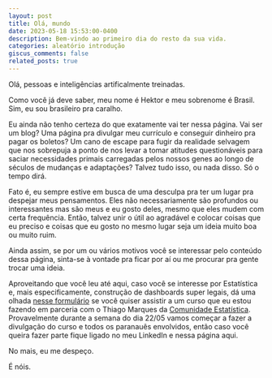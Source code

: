 ```yaml
---
layout: post
title: Olá, mundo
date: 2023-05-18 15:53:00-0400
description: Bem-vindo ao primeiro dia do resto da sua vida.
categories: aleatório introdução
giscus_comments: false
related_posts: true
---
```


Olá, pessoas e inteligências artificalmente treinadas.

Como você já deve saber, meu nome é Hektor e meu sobrenome é Brasil. Sim, eu sou brasileiro pra caralho.

Eu ainda não tenho certeza do que exatamente vai ter nessa página. Vai ser um blog? Uma página pra divulgar meu currículo e conseguir dinheiro pra pagar os boletos? Um cano de escape para fugir da realidade selvagem que nos sobrepuja a ponto de nos levar a tomar atitudes questionáveis para saciar necessidades primais carregadas pelos nossos genes ao longo de séculos de mudanças e adaptações? Talvez tudo isso, ou nada disso. Só o tempo dirá.

Fato é, eu sempre estive em busca de uma desculpa pra ter um lugar pra despejar meus pensamentos. Eles não necessariamente são profundos ou interessantes mas são meus e eu gosto deles, mesmo que eles mudem com certa frequência. Então, talvez unir o útil ao agradável e colocar coisas que eu preciso e coisas que eu gosto no mesmo lugar seja um ideia muito boa ou muito ruim.

Ainda assim, se por um ou vários motivos você se interessar pelo conteúdo dessa página, sinta-se à vontade pra ficar por aí ou me procurar pra gente trocar uma ideia. 

Aproveitando que você leu até aqui, caso você se interesse por Estatística e, mais especificamente, construção de dashboards super legais, dá uma olhada <a href="https://bit.ly/3W67ray">nesse formulário</a> se você quiser assistir a um curso que eu estou fazendo em parceria com o Thiago Marques da <a href="https://www.comunidadeestatistica.com.br/">Comunidade Estatística</a>. Provavelmente durante a semana do dia 22/05 vamos começar a fazer a divulgação do curso e todos os paranauês envolvidos, então caso você queira fazer parte fique ligado no meu LinkedIn e nessa página aqui.

No mais, eu me despeço. 

É nóis.